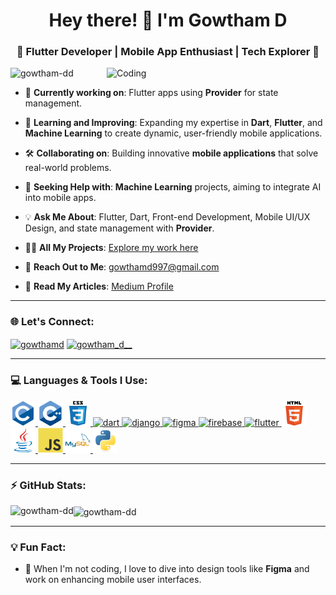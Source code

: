 <h1 align="center">Hey there! 👋 I'm Gowtham D</h1>     
   
<h3 align="center">🚀 Flutter Developer | Mobile App Enthusiast | Tech Explorer 🚀</h3>  
<img align="right" alt="Coding" width="350" src="https://i.redd.it/n8agw6z2smyb1.gif"> 
   
<p align="left"> <img src="https://komarev.com/ghpvc/?username=gowtham-dd&label=Profile%20views&color=0e75b6&style=flat" alt="gowtham-dd" /> </p>
  
- 🔭 **Currently working on**: Flutter apps using **Provider** for state management.

- 🌱 **Learning and Improving**: Expanding my expertise in **Dart**, **Flutter**, and **Machine Learning** to create dynamic, user-friendly mobile applications.

- 🛠 **Collaborating on**: Building innovative **mobile applications** that solve real-world problems.

- 🤝 **Seeking Help with**: **Machine Learning** projects, aiming to integrate AI into mobile apps.

- 💡 **Ask Me About**: Flutter, Dart, Front-end Development, Mobile UI/UX Design, and state management with **Provider**.

- 👨‍💻 **All My Projects**: [Explore my work here](https://bento.me/gowthamd)

- 📧 **Reach Out to Me**: gowthamd997@gmail.com    

- 📘 **Read My Articles**: [Medium Profile](https://medium.com/@gowthamd997)

---
 
### 🌐 Let's Connect:

<p align="left">
  <a href="https://linkedin.com/in/gowthamd" target="blank"><img align="center" src="https://raw.githubusercontent.com/rahuldkjain/github-profile-readme-generator/master/src/images/icons/Social/linked-in-alt.svg" alt="gowthamd" height="30" width="40" /></a>
  <a href="https://instagram.com/gowtham_d__" target="blank"><img align="center" src="https://raw.githubusercontent.com/rahuldkjain/github-profile-readme-generator/master/src/images/icons/Social/instagram.svg" alt="gowtham_d__" height="30" width="40" /></a>
</p>

---

### 💻 Languages & Tools I Use: 

<p align="left"> 
  <a href="https://www.cprogramming.com/" target="_blank" rel="noreferrer"> 
    <img src="https://raw.githubusercontent.com/devicons/devicon/master/icons/c/c-original.svg" alt="c" width="40" height="40"/> 
  </a> 
  <a href="https://www.w3schools.com/cpp/" target="_blank" rel="noreferrer"> 
    <img src="https://raw.githubusercontent.com/devicons/devicon/master/icons/cplusplus/cplusplus-original.svg" alt="cplusplus" width="40" height="40"/> 
  </a> 
  <a href="https://www.w3schools.com/css/" target="_blank" rel="noreferrer"> 
    <img src="https://raw.githubusercontent.com/devicons/devicon/master/icons/css3/css3-original-wordmark.svg" alt="css3" width="40" height="40"/> 
  </a> 
  <a href="https://dart.dev" target="_blank" rel="noreferrer"> 
    <img src="https://www.vectorlogo.zone/logos/dartlang/dartlang-icon.svg" alt="dart" width="40" height="40"/> 
  </a> 
  <a href="https://www.djangoproject.com/" target="_blank" rel="noreferrer"> 
    <img src="https://cdn.worldvectorlogo.com/logos/django.svg" alt="django" width="40" height="40"/> 
  </a> 
  <a href="https://www.figma.com/" target="_blank" rel="noreferrer"> 
    <img src="https://www.vectorlogo.zone/logos/figma/figma-icon.svg" alt="figma" width="40" height="40"/> 
  </a> 
  <a href="https://firebase.google.com/" target="_blank" rel="noreferrer"> 
    <img src="https://www.vectorlogo.zone/logos/firebase/firebase-icon.svg" alt="firebase" width="40" height="40"/> 
  </a> 
  <a href="https://flutter.dev" target="_blank" rel="noreferrer"> 
    <img src="https://www.vectorlogo.zone/logos/flutterio/flutterio-icon.svg" alt="flutter" width="40" height="40"/> 
  </a> 
  <a href="https://www.w3.org/html/" target="_blank" rel="noreferrer"> 
    <img src="https://raw.githubusercontent.com/devicons/devicon/master/icons/html5/html5-original-wordmark.svg" alt="html5" width="40" height="40"/> 
  </a> 
  <a href="https://www.java.com" target="_blank" rel="noreferrer"> 
    <img src="https://raw.githubusercontent.com/devicons/devicon/master/icons/java/java-original.svg" alt="java" width="40" height="40"/> 
  </a> 
  <a href="https://developer.mozilla.org/en-US/docs/Web/JavaScript" target="_blank" rel="noreferrer"> 
    <img src="https://raw.githubusercontent.com/devicons/devicon/master/icons/javascript/javascript-original.svg" alt="javascript" width="40" height="40"/> 
  </a> 
  <a href="https://www.mysql.com/" target="_blank" rel="noreferrer"> 
    <img src="https://raw.githubusercontent.com/devicons/devicon/master/icons/mysql/mysql-original-wordmark.svg" alt="mysql" width="40" height="40"/> 
  </a> 
  <a href="https://www.python.org" target="_blank" rel="noreferrer"> 
    <img src="https://raw.githubusercontent.com/devicons/devicon/master/icons/python/python-original.svg" alt="python" width="40" height="40"/> 
  </a> 

</p>

---

### ⚡ GitHub Stats:
<p>
  <img align="left" src="https://github-readme-stats.vercel.app/api/top-langs?username=gowtham-dd&show_icons=true&locale=en&layout=compact" alt="gowtham-dd" />
</p>


<p><img align="center" src="https://github-readme-streak-stats.herokuapp.com/?user=gowtham-dd&" alt="gowtham-dd" /></p>

---

### 💡 Fun Fact:

- 🎨 When I'm not coding, I love to dive into design tools like **Figma** and work on enhancing mobile user interfaces.
